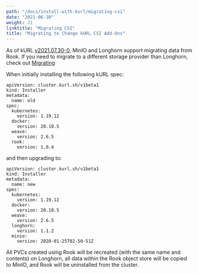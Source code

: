 ```yaml
---
path: "/docs/install-with-kurl/migrating-csi"
date: "2021-06-30"
weight: 21
linktitle: "Migrating CSI"
title: "Migrating to Change kURL CSI Add-Ons"
---
```


As of kURL [v2021.07.30-0](https://kurl.sh/release-notes/v2021.07.30-0), MinIO and Longhorn support migrating data from Rook.
If you need to migrate to a different storage provider than Longhorn, check out [Migrating](/docs/install-with-kurl/migrating)

When initially installing the following kURL spec:

```
apiVersion: cluster.kurl.sh/v1beta1
kind: Installer
metadata:
  name: old
spec:
  kubernetes:
    version: 1.19.12
  docker:
    version: 20.10.5
  weave:
    version: 2.6.5
  rook:
    version: 1.0.4
```

and then upgrading to:

```
apiVersion: cluster.kurl.sh/v1beta1
kind: Installer
metadata:
  name: new
spec:
  kubernetes:
    version: 1.19.12
  docker:
    version: 20.10.5
  weave:
    version: 2.6.5
  longhorn:
    version: 1.1.2
  minio:
    version: 2020-01-25T02-50-51Z
```

All PVCs created using Rook will be recreated (with the same name and contents) on Longhorn, all data within the Rook object store will be copied to MinIO, and Rook will be uninstalled from the cluster.
